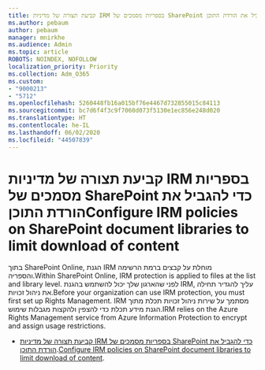```yaml
---
title: קביעת תצורה של מדיניות IRM בספריות מסמכים של SharePoint כדי להגביל את הורדת התוכן
ms.author: pebaum
author: pebaum
manager: mnirkhe
ms.audience: Admin
ms.topic: article
ROBOTS: NOINDEX, NOFOLLOW
localization_priority: Priority
ms.collection: Adm_O365
ms.custom:
- "9000213"
- "5712"
ms.openlocfilehash: 5260448fb16a015bf76e4467d732855015c84113
ms.sourcegitcommit: bc7d6f4f3c9f7060d073f5130e1ec856e248d020
ms.translationtype: HT
ms.contentlocale: he-IL
ms.lasthandoff: 06/02/2020
ms.locfileid: "44507839"
---
```

# <a name="configure-irm-policies-on-sharepoint-document-libraries-to-limit-download-of-content"></a><span data-ttu-id="8ab19-102">קביעת תצורה של מדיניות IRM בספריות מסמכים של SharePoint כדי להגביל את הורדת התוכן</span><span class="sxs-lookup"><span data-stu-id="8ab19-102">Configure IRM policies on SharePoint document libraries to limit download of content</span></span>

<span data-ttu-id="8ab19-103">בתוך SharePoint Online, הגנת IRM מוחלת על קבצים ברמת הרשימה והספריה.</span><span class="sxs-lookup"><span data-stu-id="8ab19-103">Within SharePoint Online, IRM protection is applied to files at the list and library level.</span></span> <span data-ttu-id="8ab19-104">לפני שהארגון שלך יכול להשתמש בהגנת IRM, עליך להגדיר תחילה את ניהול זכויות.</span><span class="sxs-lookup"><span data-stu-id="8ab19-104">Before your organization can use IRM protection, you must first set up Rights Management.</span></span> <span data-ttu-id="8ab19-105">IRM מסתמך על שירות ניהול זכויות תכלת מתוך הגנת מידע תכלת כדי להצפין ולהקצות מגבלות שימוש.</span><span class="sxs-lookup"><span data-stu-id="8ab19-105">IRM relies on the Azure Rights Management service from Azure Information Protection to encrypt and assign usage restrictions.</span></span>

- <span data-ttu-id="8ab19-106">[קביעת תצורה של מדיניות IRM בספריות מסמכים של SharePoint כדי להגביל את הורדת התוכן](https://docs.microsoft.com/microsoft-365/compliance/set-up-irm-in-sp-admin-center).</span><span class="sxs-lookup"><span data-stu-id="8ab19-106">[Configure IRM policies on SharePoint document libraries to limit download of content](https://docs.microsoft.com/microsoft-365/compliance/set-up-irm-in-sp-admin-center).</span></span>
